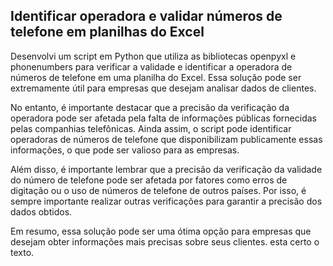 ## Identificar operadora e validar números de telefone em planilhas do Excel

Desenvolvi um script em Python que utiliza as bibliotecas openpyxl e phonenumbers para verificar a validade e identificar a operadora de números de telefone em uma planilha do Excel. Essa solução pode ser extremamente útil para empresas que desejam analisar dados de clientes.

No entanto, é importante destacar que a precisão da verificação da operadora pode ser afetada pela falta de informações públicas fornecidas pelas companhias telefônicas. Ainda assim, o script pode identificar operadoras de números de telefone que disponibilizam publicamente essas informações, o que pode ser valioso para as empresas.

Além disso, é importante lembrar que a precisão da verificação da validade do número de telefone pode ser afetada por fatores como erros de digitação ou o uso de números de telefone de outros países. Por isso, é sempre importante realizar outras verificações para garantir a precisão dos dados obtidos.

Em resumo, essa solução pode ser uma ótima opção para empresas que desejam obter informações mais precisas sobre seus clientes.
esta certo o texto.
